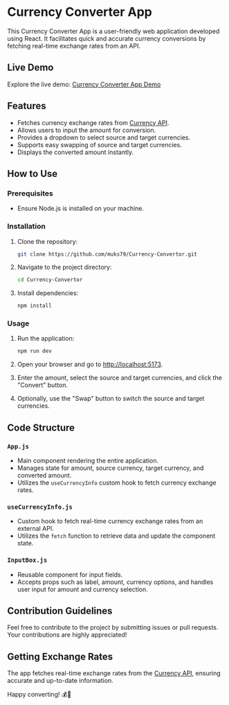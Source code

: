 # Currency Converter App

This Currency Converter App is a user-friendly web application developed using React. It facilitates quick and accurate currency conversions by fetching real-time exchange rates from an API.

## Live Demo

Explore the live demo: [Currency Converter App Demo](https://currency-convertor-fi9m.onrender.com)

## Features

- Fetches currency exchange rates from [Currency API](https://github.com/fawazahmed0/currency-api).
- Allows users to input the amount for conversion.
- Provides a dropdown to select source and target currencies.
- Supports easy swapping of source and target currencies.
- Displays the converted amount instantly.

## How to Use

### Prerequisites

- Ensure Node.js is installed on your machine.

### Installation

1. Clone the repository:

   ```bash
   git clone https://github.com/muks79/Currency-Convertor.git
   ```

2. Navigate to the project directory:

   ```bash
   cd Currency-Convertor
   ```

3. Install dependencies:

   ```bash
   npm install
   ```

### Usage

1. Run the application:

   ```bash
   npm run dev
   ```

2. Open your browser and go to [http://localhost:5173](http://localhost:5173).

3. Enter the amount, select the source and target currencies, and click the "Convert" button.

4. Optionally, use the "Swap" button to switch the source and target currencies.

## Code Structure

### `App.js`

- Main component rendering the entire application.
- Manages state for amount, source currency, target currency, and converted amount.
- Utilizes the `useCurrencyInfo` custom hook to fetch currency exchange rates.

### `useCurrencyInfo.js`

- Custom hook to fetch real-time currency exchange rates from an external API.
- Utilizes the `fetch` function to retrieve data and update the component state.

### `InputBox.js`

- Reusable component for input fields.
- Accepts props such as label, amount, currency options, and handles user input for amount and currency selection.

## Contribution Guidelines

Feel free to contribute to the project by submitting issues or pull requests. Your contributions are highly appreciated!

## Getting Exchange Rates

The app fetches real-time exchange rates from the [Currency API](https://github.com/fawazahmed0/currency-api), ensuring accurate and up-to-date information.

Happy converting! 💰🔄
